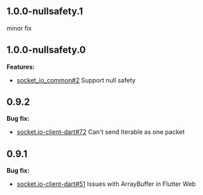## 1.0.0-nullsafety.1

minor fix

## 1.0.0-nullsafety.0

**Features:**

* [socket_io_common#2](https://github.com/rikulo/socket_io_common/issues/2) Support null safety

## 0.9.2

**Bug fix:**

* [socket.io-client-dart#72](https://github.com/rikulo/socket.io-client-dart/issues/72) Can't send Iterable as one packet
## 0.9.1

**Bug fix:**

* [socket.io-client-dart#51](https://github.com/rikulo/socket.io-client-dart/issues/51) Issues with ArrayBuffer in Flutter Web
